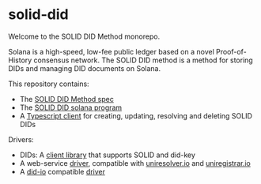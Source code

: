 # solid-did

Welcome to the SOLID DID Method monorepo.

Solana is a high-speed, low-fee public ledger based on a novel Proof-of-History consensus network.
The SOLID DID method is a method for storing DIDs and managing DID documents on Solana.

This repository contains:

- The [SOLID DID Method spec](https://identity-com.github.io/solid-did/did-method-spec.html)
- The [SOLID DID solana program](/program)
- A [Typescript client](/client) for creating, updating, resolving and deleting SOLID DIDs

Drivers:
- DIDs: A [client library](drivers/dids) that supports SOLID and did-key 
- A web-service [driver](drivers/uniresolver), compatible with [uniresolver.io](unresolver.io) and [uniregistrar.io](uniregistrar.io)
- A [did-io](https://github.com/digitalbazaar/did-io) compatible [driver](driver/did-io)
